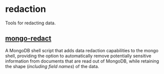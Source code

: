# redaction
Tools for redacting data.

## [mongo-redact](https://github.com/jonrangel/mongo-redact)
A MongoDB shell script that adds data redaction capabilities to the mongo shell, providing the option to automatically remove potentially sensitive information from documents that are read out of MongoDB, while retaining the shape (_including field names_) of the data.

